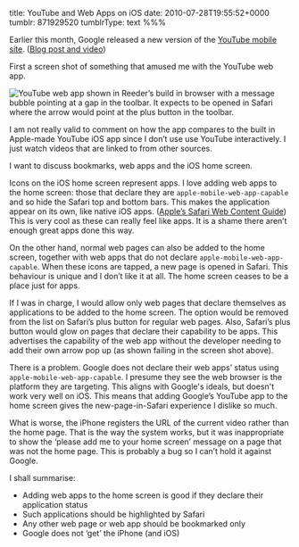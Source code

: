 title: YouTube and Web Apps on iOS
date: 2010-07-28T19:55:52+0000
tumblr: 871929520
tumblrType: text
%%%

Earlier this month, Google released a new version of the [YouTube mobile site](http://m.youtube.com/). ([Blog post and video](http://youtube-global.blogspot.com/2010/07/youtube-mobile-gets-kick-start.html)) 

First a screen shot of something that amused me with the YouTube web app.

![YouTube web app shown in Reeder’s build in browser with a message bubble pointing at a gap in the toolbar. It expects to be opened in Safari where the arrow would point at the plus button in the toolbar.](tumblr_l6a9uiZYlS1qb1802.png)

I am not really valid to comment on how the app compares to the built in Apple-made YouTube iOS app since I don’t use use YouTube interactively. I just watch videos that are linked to from other sources. 

I want to discuss bookmarks, web apps and the iOS home screen. 

Icons on the iOS home screen represent apps. I love adding web apps to the home screen: those that declare they are `apple-mobile-web-app-capable` and so hide the Safari top and bottom bars. This makes the application appear on its own, like native iOS apps. ([Apple’s Safari Web Content Guide](http://developer.apple.com/safari/library/documentation/appleapplications/reference/safariwebcontent/configuringwebapplications/configuringwebapplications.html)) This is very cool as these can really feel like apps. It is a shame there aren’t enough great apps done this way. 

On the other hand, normal web pages can also be added to the home screen, together with web apps that do not declare `apple-mobile-web-app-capable`. When these icons are tapped, a new page is opened in Safari. This behaviour is unique and I don’t like it at all. The home screen ceases to be a place just for apps. 

If I was in charge, I would allow only web pages that declare themselves as applications to be added to the home screen. The option would be removed from the list on Safari’s plus button for regular web pages. Also, Safari’s plus button would glow on pages that declare their capability to be apps. This advertises the capability of the web app without the developer needing to add their own arrow pop up (as shown failing in the screen shot above). 

There is a problem. Google does not declare their web apps’ status using `apple-mobile-web-app-capable`. I presume they see the web browser is the platform they are targeting. This aligns with Google's ideals, but doesn't work very well on iOS. This means that adding Google’s YouTube app to the home screen gives the new-page-in-Safari experience I dislike so much. 

What is worse, the iPhone registers the URL of the current video rather than the home page. That is the way the system works, but it was inappropriate to show the ‘please add me to your home screen’ message on a page that was not the home page. This is probably a bug so I can’t hold it against Google. 

I shall summarise:

- Adding web apps to the home screen is good if they declare their application status
- Such applications should be highlighted by Safari
- Any other web page or web app should be bookmarked only
- Google does not ‘get’ the iPhone (and iOS)
